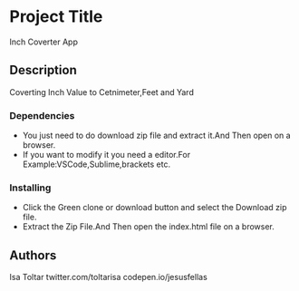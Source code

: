 # Project Title

Inch Coverter App

## Description

Coverting Inch Value to Cetnimeter,Feet and Yard


### Dependencies

* You just need to do download zip file and extract it.And Then open on a browser.
* If you want to modify it you need a editor.For Example:VSCode,Sublime,brackets etc.

### Installing

* Click the Green clone or download button and select the Download zip file.
* Extract the Zip File.And Then open the index.html file on a browser.


## Authors

Isa Toltar
twitter.com/toltarisa
codepen.io/jesusfellas
